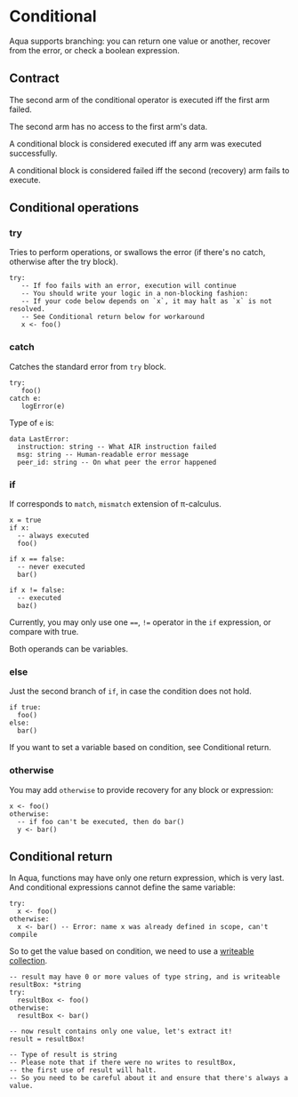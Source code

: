 # Conditional

Aqua supports branching: you can return one value or another, recover from the error, or check a boolean expression.

## Contract

The second arm of the conditional operator is executed iff the first arm failed.

The second arm has no access to the first arm's data.

A conditional block is considered executed iff any arm was executed successfully.

A conditional block is considered failed iff the second \(recovery\) arm fails to execute.

## Conditional operations

### try

Tries to perform operations, or swallows the error \(if there's no catch, otherwise after the try block\).

```text
try:
   -- If foo fails with an error, execution will continue
   -- You should write your logic in a non-blocking fashion:
   -- If your code below depends on `x`, it may halt as `x` is not resolved.
   -- See Conditional return below for workaround
   x <- foo()
```

### catch

Catches the standard error from `try` block.

```text
try:
   foo()
catch e:
   logError(e)
```

Type of `e` is:

```text
data LastError:
  instruction: string -- What AIR instruction failed
  msg: string -- Human-readable error message
  peer_id: string -- On what peer the error happened
```

### if

If corresponds to `match`, `mismatch` extension of π-calculus.

```text
x = true
if x:
  -- always executed
  foo()

if x == false:
  -- never executed
  bar()

if x != false:
  -- executed
  baz()
```

Currently, you may only use one `==`, `!=` operator in the `if` expression, or compare with true.

Both operands can be variables.

### else

Just the second branch of `if`, in case the condition does not hold.

```text
if true:
  foo()
else:
  bar()
```

If you want to set a variable based on condition, see Conditional return.

### otherwise

You may add `otherwise` to provide recovery for any block or expression:

```text
x <- foo()
otherwise:
  -- if foo can't be executed, then do bar()
  y <- bar()
```

## Conditional return

In Aqua, functions may have only one return expression, which is very last. And conditional expressions cannot define the same variable:

```text
try:
  x <- foo()
otherwise:
  x <- bar() -- Error: name x was already defined in scope, can't compile
```

So to get the value based on condition, we need to use a [writeable collection](../types.md#collection-types).

```text
-- result may have 0 or more values of type string, and is writeable
resultBox: *string
try:
  resultBox <- foo()
otherwise:
  resultBox <- bar()

-- now result contains only one value, let's extract it!
result = resultBox!

-- Type of result is string
-- Please note that if there were no writes to resultBox, 
-- the first use of result will halt.
-- So you need to be careful about it and ensure that there's always a value.
```

